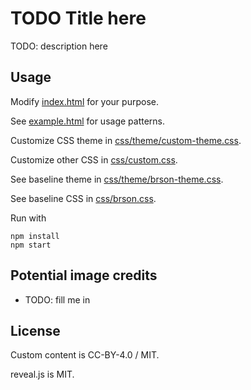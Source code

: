 # TODO Title here

TODO: description here

## Usage

Modify [index.html] for your purpose.

See [example.html] for usage patterns.

Customize CSS theme in [css/theme/custom-theme.css].

Customize other CSS in [css/custom.css].

See baseline theme in [css/theme/brson-theme.css].

See baseline CSS in [css/brson.css].

Run with

```
npm install
npm start
```

[index.html]: index.html
[example.html]: example.html
[css/theme/custom-theme.css]: css/theme/custom-theme.css
[css/custom.css]: css/custom.css
[css/theme/brson-theme.css]: css/theme/brson-theme.css
[css/brson.css]: css/brson.css


## Potential image credits

- TODO: fill me in


## License

Custom content is CC-BY-4.0 / MIT.

reveal.js is MIT.
